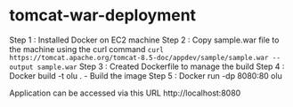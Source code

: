 # tomcat-war-deployment
Step 1 : Installed Docker on EC2 machine
Step 2 : Copy sample.war file to the machine using the curl command `curl https://tomcat.apache.org/tomcat-8.5-doc/appdev/sample/sample.war --output sample.war`
Step 3 : Created Dockerfile to manage the build
Step 4 : Docker build -t olu . - Build the image
Step 5 : Docker run -dp 8080:80 olu

Application can be accessed via this URL http://localhost:8080


